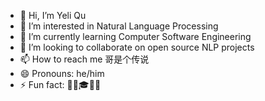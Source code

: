 - 👋 Hi, I’m Yeli Qu
- 👀 I’m interested in Natural Language Processing
- 🌱 I’m currently learning Computer Software Engineering
- 💞️ I’m looking to collaborate on open source NLP projects
- 📫 How to reach me 哥是个传说
- 😄 Pronouns: he/him
- ⚡ Fun fact: 💪🐰🎓🏀🎥

